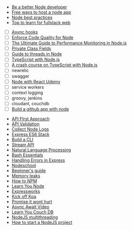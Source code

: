 - [Be a better Node developer ](https://medium.com/@me_37286/19-ways-to-become-a-better-node-js-developer-in-2019-ffd3a8fbfe38)
- [Free ways to host a node app](https://amitbend.com/node.js/2019/05/13/five-free-ways-to-host-your-node-app-2019)
- [Node best practices](https://github.com/goldbergyoni/nodebestpractices)
- [Top to learn for fullstack web](https://medium.com/zerotomastery/top-libraries-tech-to-learn-in-2019-for-full-stack-developers-f8c0331b8a00)
- [ ] [Async hooks](https://nodejs.org/api/async_hooks.html)
- [ ] [Enforce Code Quality for Node](https://hackernoon.com/enforcing-code-quality-for-node-js-c3b837d7ae17)
- [ ] [The Ultimate Guide to Performance Monitoring in Node.js](https://pages.nodesource.com/guide-performance-monitoring-nodejs-nodeweekly.html)
- [ ] [Private Class Fields](http://thecodebarbarian.com/nodejs-12-private-class-fields.html)
- [ ] [Guide to threads in Node](https://blog.logrocket.com/a-complete-guide-to-threads-in-node-js-4fa3898fe74f/)
- [ ] [TypeScript with Node.js](https://basarat.gitbooks.io/typescript/docs/quick/nodejs.html)
- [ ] [A crash course on TypeScript with Node.js](https://blog.sourcerer.io/a-crash-course-on-typescript-with-node-js-2c376285afe1)
- [ ] newrelic
- [ ] swagger
- [ ] [Node with React Udemy](https://www.udemy.com/course/node-with-react-fullstack-web-development/learn/lecture/7593644#overview)
- [ ] service workers
- [ ] context logging
- [ ] groovy, jenkins
- [ ] cloudant, couchdb
- [ ] [Build a github app with node](http://thecodebarbarian.com/building-a-github-app-with-node-js.html)
- [API FIrst Approach](https://developers.redhat.com/blog/2019/01/14/building-a-node-js-service-using-the-api-first-approach/)
- [API Validation](https://medium.com/@Scampiuk/handling-api-validation-with-openapi-swagger-documents-in-nodejs-1f09c133d4d2)
- [Collect Node Logs](https://www.datadoghq.com/blog/node-logging-best-practices/)
- [Express ES6 Stack](https://www.smashingmagazine.com/2019/11/express-es6-javascript-stack-mongodb-mongoose-servers/)
- [Build a CLI](https://dev.to/yvonnickfrin/7-libraries-to-build-node-js-cli-3jc7)
- [Stream API](https://medium.com/florence-development/working-with-node-js-stream-api-60c12437a1be)
- [Natural Language Processing](https://blog.logrocket.com/natural-language-processing-for-node-js/)
- [Bash Essentials](https://itnext.io/bash-scripting-essentials-for-javascript-developers-ffef92afba2c)
- [Handling Errors in Express](https://zellwk.com/blog/express-errors/)
- [Nodeschool](https://nodeschool.io/)
- [Beginner's guide](https://zeroequalsfalse.com/posts/beginners-guide-to-using-express-js-and-node-js-framework/)
- [Memory leaks](https://nodesource.com/blog/memory-leaks-demystified)
- [How to NPM](https://www.npmjs.com/package/how-to-npm)
- [Learn You Node](https://github.com/workshopper/learnyounode)
- [Expressworks](https://github.com/azat-co/expressworks)
- [Kick off Koa](https://github.com/koajs/kick-off-koa)
- [Promise it wont hurt](https://github.com/stevekane/promise-it-wont-hurt)
- [Async Await Video](https://www.youtube.com/watch?v=vn3tm0quoqE)
- [Learn You Couch DB](https://www.npmjs.com/package/learnyoucouchdb)
- [NodeJS multithreading](https://blog.logrocket.com/node-js-multithreading-what-are-worker-threads-and-why-do-they-matter-48ab102f8b10/)
- [How to start a NodeJS project](https://philna.sh/blog/2019/01/10/how-to-start-a-node-js-project/)
